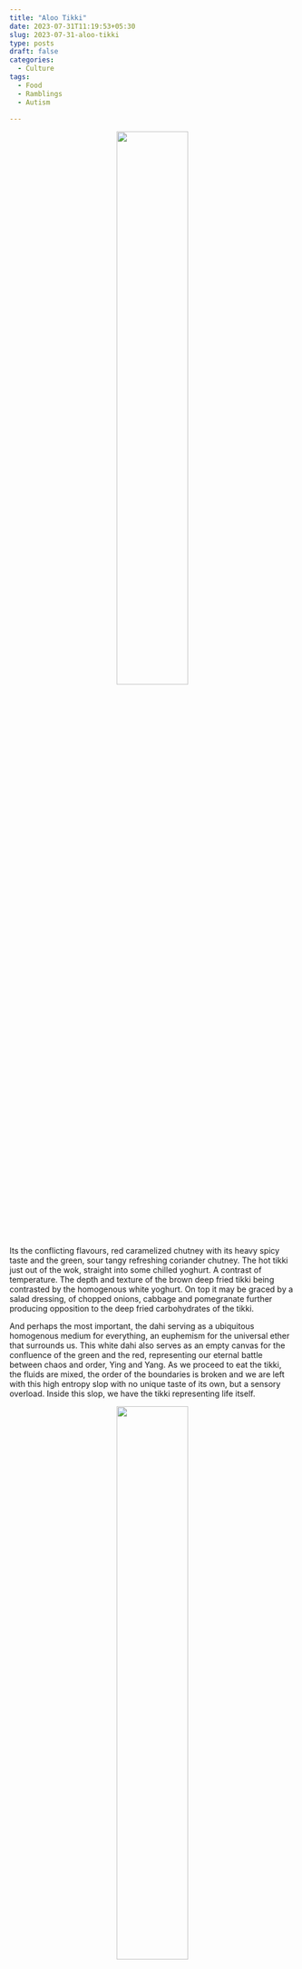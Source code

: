 ```yaml
---
title: "Aloo Tikki"
date: 2023-07-31T11:19:53+05:30
slug: 2023-07-31-aloo-tikki
type: posts
draft: false
categories:
  - Culture
tags:
  - Food
  - Ramblings
  - Autism
  
---
```

<center>
 <img src="https://media.discordapp.net/attachments/1134315067689676840/1135422268789501992/9b7764de-a3c7-49a5-8396-b34bb64c1d53.png?width=246&height=437" style="width: 50%;">
 </center>
 
 Its the conflicting flavours, red caramelized chutney with its heavy spicy taste and the green, sour tangy  refreshing coriander chutney. The hot tikki just out of the wok, straight into some chilled yoghurt. A contrast of temperature. The depth and texture of the brown deep fried tikki  being contrasted by the homogenous white yoghurt. On top it may be graced by a salad dressing, of chopped onions, cabbage and pomegranate further producing opposition to the deep fried carbohydrates of the tikki.
 
 And perhaps the most important, the dahi serving as a ubiquitous homogenous medium for everything, an euphemism for the universal ether that surrounds us. This white dahi also serves as an empty canvas for the confluence of the green and the red, representing our eternal battle between chaos and order, Ying and Yang. As we proceed to eat the tikki, the fluids are mixed, the order of the boundaries is broken and we are left with this high entropy slop with no unique taste of its own, but a sensory overload. Inside this slop, we have the tikki representing life itself. 
 
 <center>
<img src="https://media.discordapp.net/attachments/1134315067689676840/1135428634878955620/tikki.png?width=460&height=437" style="width:50%; align: center;"> 
																																			
</center>
It is up to the consumer, the human to maintain this strict balance between order and chaos, so that his tikki, his life isn't lost in entropy. 

> Tikki ? Where's the tikki and salad dressing Excuse me U can't just have dahi chatni and chaos

The dahi, the ethereal fluid is representative of the universe, the chutneys act as agents of change representing the battle of chaos and order the salad, the tikki serve as the ethereal bodies representing life, death, and meaning. The tikki in itself, is representative of the battle of maximalism and minimalism, chaos and order, male and female, hokuto and nanto.
  
![Image](https://media.discordapp.net/attachments/1134315067689676840/1135432167997046814/tikki-2.png?width=687&height=423)
<img src="/posts/pictures/Pasted%20image%2020230731135822.png">

